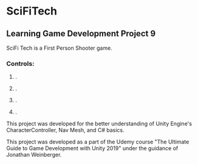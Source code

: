 # SciFiTech
## Learning Game Development Project 9

SciFi Tech is a First Person Shooter game.

### Controls:

1. .

2. .

3. .

4. .

This project was developed for the better understanding of Unity Engine's CharacterController, Nav Mesh, and C# basics.

This project was developed as a part of the Udemy course "The Ultimate Guide to Game Development with Unity 2019" under the guidance of Jonathan Weinberger.


